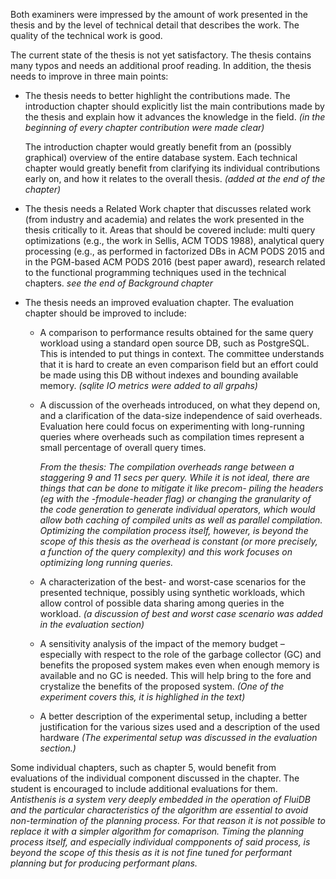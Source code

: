 Both examiners were impressed by the amount of work presented in the
thesis and by the level of technical detail that describes the
work. The quality of the technical work is good.


The current state of the thesis is not yet satisfactory. The thesis
contains many typos and needs an additional proof reading. In
addition, the thesis needs to improve in three main points:


- The thesis needs to better highlight the contributions made. The
  introduction chapter should explicitly list the main contributions
  made by the thesis and explain how it advances the knowledge in the
  field. *(in the beginning of every chapter contribution were made
  clear)*

  The introduction chapter would greatly benefit from an (possibly
  graphical) overview of the entire database system. Each technical
  chapter would greatly benefit from clarifying its individual
  contributions early on, and how it relates to the overall thesis.
  *(added at the end of the chapter)*

- The thesis needs a Related Work chapter that discusses related work
  (from industry and academia) and relates the work presented in the
  thesis critically to it. Areas that should be covered include: multi
  query optimizations (e.g., the work in Sellis, ACM TODS 1988),
  analytical query processing (e.g., as performed in factorized DBs in
  ACM PODS 2015 and in the PGM-based ACM PODS 2016 (best paper award),
  research related to the functional programming techniques used in
  the technical chapters. *see the end of Background chapter*

- The thesis needs an improved evaluation chapter. The evaluation
  chapter should be improved to include:

  - A comparison to performance results obtained for the same query
    workload using a standard open source DB, such as PostgreSQL. This
    is intended to put things in context. The committee understands
    that it is hard to create an even comparison field but an effort
    could be made using this DB without indexes and bounding available
    memory. *(sqlite IO metrics were added to all grpahs)*
  - A discussion of the overheads introduced, on what they depend on,
    and a clarification of the data-size independence of said
    overheads. Evaluation here could focus on experimenting with
    long-running queries where overheads such as compilation times
    represent a small percentage of overall query times. 
    
    *From the thesis: The compilation overheads range between a staggering 9 and 11 secs per query. While it is not ideal, there are things that can be done to mitigate it like precom- piling the headers (eg with the -fmodule-header flag) or changing the granularity of the code generation to generate individual operators, which would allow both caching of compiled units as well as parallel compilation. Optimizing the compilation process itself, however, is beyond the scope of this thesis as the overhead is constant (or more precisely, a function of the query complexity) and this work focuses on optimizing long running queries.*
    
  
  - A characterization of the best- and worst-case scenarios for the
    presented technique, possibly using synthetic workloads, which
    allow control of possible data sharing among queries in the
    workload. *(a discussion of best and worst case scenario was added
    in the evaluation section)*
  - A sensitivity analysis of the impact of the memory budget –
    especially with respect to the role of the garbage collector (GC)
    and benefits the proposed system makes even when enough memory is
    available and no GC is needed. This will help bring to the fore
    and crystalize the benefits of the proposed system. *(One of the
    experiment covers this, it is highlighed in the text)*
  - A better description of the experimental setup, including a better
    justification for the various sizes used and a description of the
    used hardware *(The experimental setup was discussed in the
    evaluation section.)*


Some individual chapters, such as chapter 5, would benefit from
evaluations of the individual component discussed in the chapter. The
student is encouraged to include additional evaluations for them. 
*Antisthenis is a system very deeply embedded in the operation of FluiDB and the particular characteristics of the algorithm are essential to avoid non-termination of the planning process. For that reason it is not possible to replace it with a simpler algorithm for comaprison. Timing the planning process itself, and especially individual compponents of said process, is beyond the scope of this thesis as it is not fine tuned for performant planning but for producing performant plans.*
